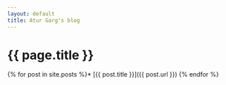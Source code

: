 ```yaml
---
layout: default
title: Atur Garg's blog
---
```


{{ page.title }}
================

{% for post in site.posts %}*   [{{ post.title }}]({{ post.url }})
{% endfor %}
